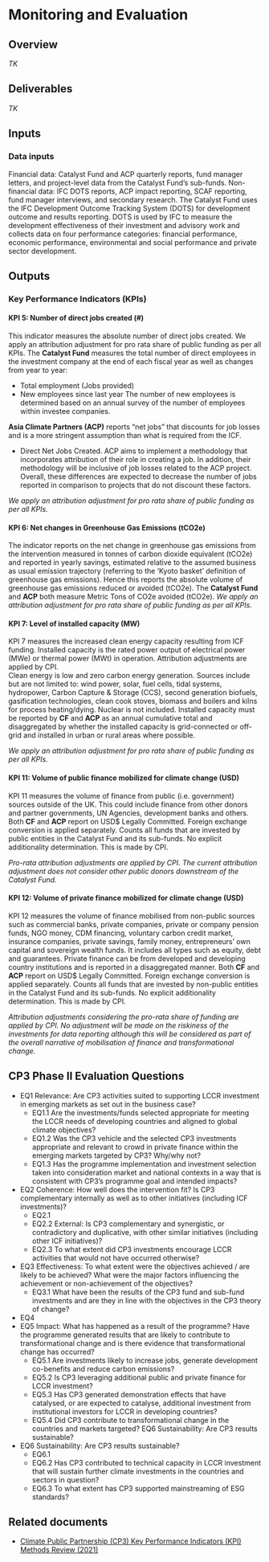 # Monitoring and Evaluation

## Overview
*TK*

## Deliverables
*TK*

## Inputs
### Data inputs
Financial data: Catalyst Fund and ACP quarterly reports, fund manager letters, and project-level data from the Catalyst Fund’s sub-funds.
Non-financial data: IFC DOTS reports, ACP impact reporting, SCAF reporting, fund manager interviews, and secondary research.
The Catalyst Fund uses the IFC Development Outcome Tracking System (DOTS) for development outcome and results reporting. DOTS is used by IFC to measure the development effectiveness of their investment and advisory work and collects data on four performance categories: financial performance, economic performance, environmental and social performance and private sector development.

## Outputs
### Key Performance Indicators (KPIs)

#### KPI 5: Number of direct jobs created (#)
This indicator measures the absolute number of direct jobs created. We apply an attribution adjustment for pro rata share of public funding as per all KPIs. The **Catalyst Fund** measures the total number of direct employees in the investment company at the end of each fiscal year as well as changes from year to year:
* Total employment (Jobs provided)
* New employees since last year The number of new employees is determined based on an annual survey of the number of employees within investee companies.

**Asia Climate Partners (ACP)** reports “net jobs” that discounts for job losses and is a more stringent assumption than what is required from the ICF.
* Direct Net Jobs Created.
ACP aims to implement a methodology that incorporates attribution of their role in creating a job. In addition, their methodology will be inclusive of job losses related to the ACP project. Overall, these differences are expected to decrease the number of jobs reported in comparison to projects that do not discount these factors.

*We apply an attribution adjustment for pro rata share of public funding as per all KPIs.*

#### KPI 6: Net changes in Greenhouse Gas Emissions (tCO2e)
The indicator reports on the net change in greenhouse gas emissions from the intervention measured in tonnes of carbon dioxide equivalent (tCO2e) and reported in yearly savings, estimated relative to the assumed business as usual emission trajectory (referring to the ‘Kyoto basket’ definition of greenhouse gas emissions). Hence this reports the absolute volume of greenhouse gas emissions reduced or avoided (tCO2e). 
The **Catalyst Fund** and **ACP** both measure Metric Tons of CO2e avoided (tCO2e). 
*We apply an attribution adjustment for pro rata share of public funding as per all KPIs.*

#### KPI 7: Level of installed capacity (MW)
KPI 7 measures the increased clean energy capacity resulting from ICF funding. Installed capacity is the rated power output of electrical power (MWe) or thermal power (MWt) in operation. Attribution adjustments are applied by CPI.  
Clean energy is low and zero carbon energy generation. Sources include but are not limited to: wind power, solar, fuel cells, tidal systems, hydropower, Carbon Capture & Storage (CCS), second generation biofuels, gasification technologies, clean cook stoves, biomass and boilers and kilns for process heating/dying. Nuclear is not included.  Installed capacity must be reported by **CF** and **ACP** as an annual cumulative total and disaggregated by whether the installed capacity is grid-connected or off-grid and installed in urban or rural areas where possible.

*We apply an attribution adjustment for pro rata share of public funding as per all KPIs.*

#### KPI 11: Volume of public finance mobilized for climate change (USD)
KPI 11 measures the volume of finance from public (i.e. government) sources outside of the UK. This could include finance from other donors and partner governments, UN Agencies, development banks and others. 
Both **CF** and **ACP** report on USD$ Legally Committed. Foreign exchange conversion is applied separately. Counts all funds that are invested by public entities in the Catalyst Fund and its sub-funds. No explicit additionality determination. This is made by CPI.

*Pro-rata attribution adjustments are applied by CPI. The current attribution adjustment does not consider other public donors downstream of the Catalyst Fund.*

#### KPI 12: Volume of private finance mobilized for climate change (USD)
KPI 12 measures the volume of finance mobilised from non-public sources such as commercial banks, private companies, private or company pension funds, NGO money, CDM financing, voluntary carbon credit market, insurance companies, private savings, family money, entrepreneurs’ own capital and sovereign wealth funds. It includes all types such as equity, debt and guarantees. Private finance can be from developed and developing country institutions and is reported in a disaggregated manner. 
Both **CF** and **ACP** report on USD$ Legally Committed. Foreign exchange conversion is applied separately. Counts all funds that are invested by non-public entities in the Catalyst Fund and its sub-funds. No explicit additionality determination. This is made by CPI.

*Attribution adjustments considering the pro-rata share of funding are applied by CPI. No adjustment will be made on the riskiness of the investments for data reporting although this will be considered as part of the overall narrative of mobilisation of finance and transformational change.*

## CP3 Phase II Evaluation Questions

* EQ1 Relevance: Are CP3 activities suited to supporting LCCR investment in emerging markets as set out in the business case? 
  * EQ1.1 Are the investments/funds selected appropriate for meeting the LCCR needs of developing countries and aligned to global climate objectives?
  * EQ1.2 Was the CP3 vehicle and the selected CP3 investments appropriate and relevant to crowd in private finance within the emerging markets targeted by CP3? Why/why not?  
  * EQ1.3 Has the programme implementation and investment selection taken into consideration market and national contexts in a way that is consistent with CP3’s programme goal and intended impacts?
* EQ2 Coherence: How well does the intervention fit?  Is CP3 complementary internally as well as to other initiatives (including ICF investments)? 
  * EQ2.1
  * EQ2.2 External: Is CP3 complementary and synergistic, or contradictory and duplicative, with other similar initiatives (including other ICF initiatives)?
  * EQ2.3 To what extent did CP3 investments encourage LCCR activities that would not have occurred otherwise?
* EQ3 Effectiveness: To what extent were the objectives achieved / are likely to be achieved? What were the major factors influencing the achievement or non-achievement of the objectives?
  * EQ3.1 What have been the results of the CP3 fund and sub-fund investments and are they in line with the objectives in the CP3 theory of change?
* EQ4
* EQ5 Impact: What has happened as a result of the programme? Have the programme generated results that are likely to contribute to  transformational change and is there evidence that transformational change has occurred?  
  * EQ5.1 Are investments likely to increase jobs, generate development co-benefits and reduce carbon emissions?
  * EQ5.2 Is CP3 leveraging additional public and private finance for LCCR investment? 
  * EQ5.3 Has CP3 generated demonstration effects that have catalysed, or are expected to catalyse, additional investment from institutional investors for LCCR in developing countries? 
  * EQ5.4 Did CP3 contribute to transformational change in the countries and markets targeted? 
EQ6 Sustainability: Are CP3 results sustainable?
* EQ6 Sustainability: Are CP3 results sustainable?
  * EQ6.1
  * EQ6.2 Has CP3 contributed to technical capacity in LCCR investment that will sustain further climate investments in the countries and sectors in question?    
  * EQ6.3 To what extent has CP3 supported mainstreaming of ESG standards?


## Related documents
* [Climate Public Partnership (CP3) Key Performance Indicators (KPI) Methods Review (2021)](https://www.dropbox.com/s/4zsu1smmqrbk14d/OFFICIAL%20CP3%20KPI%20Methods%20Review%20Final%20unpublished.docx?dl=0)

